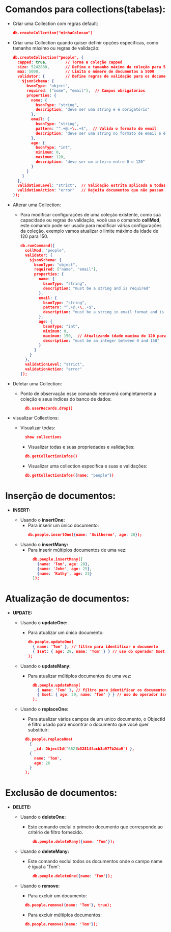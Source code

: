 # Comandos para collections(tabelas):

- Criar uma Collection com regras default:
  ```json
  db.createCollection("minhaColecao")
  ```

- Criar uma Collection quando quiser definir opções específicas, como tamanho máximo ou regras de validação:
  ```json
  db.createCollection("people", {
    capped: true,        // Torna a coleção capped
    size: 5242880,       // Define o tamanho máximo da coleção para 5MB
    max: 5000,           // Limita o número de documentos a 5000
    validator: {         // Define regras de validação para os documentos
      $jsonSchema: {
        bsonType: "object",
        required: ["nome", "email"],  // Campos obrigatórios
        properties: {
          nome: {
            bsonType: "string",
            description: "deve ser uma string e é obrigatório"
          },
          email: {
            bsonType: "string",
            pattern: "^.+@.+\..+$",  // Valida o formato do email
            description: "deve ser uma string no formato de email e é obrigatório"
          },
          age: {
            bsonType: "int",
            minimum: 0,
            maximum: 120,
            description: "deve ser um inteiro entre 0 e 120"
          }
        }
      }
    },
    validationLevel: "strict",  // Validação estrita aplicada a todas as operações
    validationAction: "error"   // Rejeita documentos que não passam na validação
  });
  ```

- Alterar uma Collection:
  - Para modificar configurações de uma coleção existente, como sua capacidade ou regras de validação, você usa o comando **collMod**, este comando pode ser usado para modificar várias configurações da coleção, exemplo vamos atualizar o limite máximo da idade de 120 para 150.

    ```json
    db.runCommand({
      collMod: "people",
      validator: {
        $jsonSchema: {
          bsonType: "object",
          required: ["name", "email"],
          properties: {
            name: {
              bsonType: "string",
              description: "must be a string and is required"
            },
            email: {
              bsonType: "string",
              pattern: "^.+@.+\..+$",
              description: "must be a string in email format and is required"
            },
            age: {
              bsonType: "int",
              minimum: 0,
              maximum: 150,  // Atualizando idade maxima de 120 para 150
              description: "must be an integer between 0 and 150"
            }
          }
        }
      },
      validationLevel: "strict",
      validationAction: "error"
    });
    ```
- Deletar uma Collection:
  - Ponto de observação esse comando removerá completamente a coleção e seus índices do banco de dados:
    ```json
      db.userRecords.drop()
    ```

- visualizar Collections:
  - Visualizar todas:
    ```json
      show collections
    ```

    - Visualizar todas e suas propriedades e validações:
    ```json
      db.getCollectionInfos()
    ```

      - Visualizar uma collection especifíca e suas e validações:
    ```json
      db.getCollectionInfos({name: "people"})
    ```


# Inserção de documentos:
- **INSERT:**

  - Usando o **insertOne:**
    - Para inserir um único documento:
      ```json
      db.people.insertOne({name: 'Guilherme', age: 28});
      ```
  - Usando o **insertMany:**
    - Para inserir múltiplos documentos de uma vez:
      ```json
        db.people.insertMany([
          {name: 'Tom', age: 28},
          {name: 'John', age: 25},
          {name: 'Kathy', age: 23}
        ]);
      ```

# Atualização de documentos:
- **UPDATE:**

  - Usando o **updateOne:**
    - Para atualizar um único documento:
      ```json
      db.people.updateOne(
        { name: 'Tom' }, // filtro para identificar o documento
        { $set: { age: 29, name: 'Tom' } } // uso do operador $set para atualizar os campos
      );
      ```
  - Usando o **updateMany:**
    - Para atualizar múltiplos documentos de uma vez:
      ```json
        db.people.updateMany(
          { name: 'Tom' }, // filtro para identificar os documentos
          { $set: { age: 29, name: 'Tom' } } // uso do operador $set para atualizar os campos
        );
      ```

   - Usando o **replaceOne:**
      - Para atualizar vários campos de um  unico documento, o ObjectId é   filtro usado para encontrar o   documento que você quer substituir:
      ```json
        db.people.replaceOne(
          { 
            _id: ObjectId('6621b32814facb3a977b2da9') }, 
          {
            name: 'Tom',
            age: 26
          }
        );
      ```
# Exclusão de documentos:
- **DELETE:**

  - Usando o **deleteOne:**
    - Este comando exclui o primeiro documento que corresponde ao critério de filtro fornecido.
      ```json
        db.people.deleteMany({name: 'Tom'});
      ```
  - Usando o **deleteMany:**
    - Este comando exclui todos os documentos onde o campo name é igual a 'Tom':
      ```json
        db.people.deleteOne({name: 'Tom'});
      ```

   - Usando o **remove:**
      - Para excluir um documento:
      ```json
        db.people.remove({name: 'Tom'}, true);
      ```

      - Para excluir múltiplos documentos:
      ```json
        db.people.remove({name: 'Tom'});
      ```
